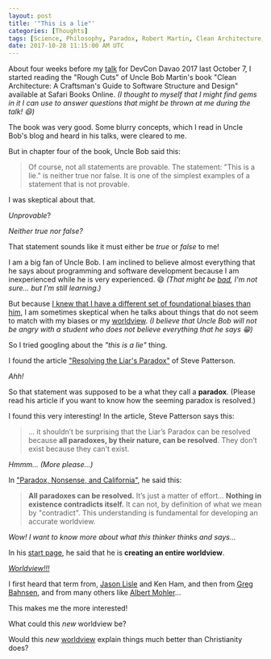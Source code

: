 ```yaml
---
layout: post
title: '"This is a lie"'
categories: [Thoughts]
tags: [Science, Philosophy, Paradox, Robert Martin, Clean Architecture, Steve Patterson, Jason Lisle, Greg Bahnsen, Albert Mohler, Worldview]
date: 2017-10-28 11:15:00 AM UTC
---
```


<!-- October 28, 2017 07:15:00 PM Philippine Time -->

About four weeks before my [talk](/2017/10/08/clean-architecture-and-tdd-devcon-davao-2017) for DevCon Davao 2017 last October 7, I started reading the "Rough Cuts" of Uncle Bob Martin's book "Clean Architecture: A Craftsman's Guide to Software Structure and Design" available at Safari Books Online. _(I thought to myself that I might find gems in it I can use to answer questions that might be thrown at me during the talk! :smile:)_

The book was very good. Some blurry concepts, which I read in Uncle Bob's blog and heard in his talks, were cleared to me.

But in chapter four of the book, Uncle Bob said this:

> Of course, not all statements are provable. The statement: "This is a lie." is neither true nor false. It is one of the simplest examples of a statement that is not provable.

I was skeptical about that.

_Unprovable_? 

<!--more-->

_Neither true nor false?_

That statement sounds like it must either be _true_ or _false_ to me!

I am a big fan of Uncle Bob. I am inclined to believe almost everything that he says about programming and software development because I am inexperienced while he is very experienced. :smile: _(That might be [bad](https://dev.to/bosepchuk/is-uncle-bob-serious-dhi), I'm not sure... but I'm still learning.)_

But because [I knew that I have a different set of foundational biases than him](/2017/04/15/agility-and-architecture-by-uncle-bob-martin-oop-2015-keynote), I am sometimes skeptical when he talks about things that do not seem to match with my biases or my [worldview](http://www.defendingthebible.org/worldviews.html). _(I believe that Uncle Bob will not be angry with a student who does not believe everything that he says :grin:)_

So I tried googling about the _"this is a lie"_ thing.

I found the article ["Resolving the Liar's Paradox"](http://steve-patterson.com/resolving-the-liars-paradox/) of Steve Patterson.

_Ahh!_ 

So that statement was supposed to be a what they call a **paradox**. (Please read his article if you want to know how the seeming paradox is resolved.)

I found this very interesting! In the article, Steve Patterson says this:

> ... it shouldn’t be surprising that the Liar’s Paradox can be resolved because **all paradoxes, by their nature, can be resolved**. They don’t exist because they can't exist.

_Hmmm... (More please...)_

In ["Paradox, Nonsense, and California"](http://steve-patterson.com/paradox-nonsense-california/), he said this:

> **All paradoxes can be resolved.** It’s just a matter of effort... **Nothing in existence contradicts itself.** It can not, by definition of what we mean by "contradict". This understanding is fundamental for developing an accurate worldview.

_Wow! I want to know more about what this thinker thinks and says..._

In his [start page](http://steve-patterson.com/start/), he said that he is **creating an entire worldview**.

[_Worldview!!!_](http://www.defendingthebible.org/worldviews.html)

I first heard that term from, [Jason Lisle](https://answersingenesis.org/world-religions/atheism/atheism-an-irrational-worldview/) and Ken Ham, and then from [Greg Bahnsen](http://www.datpostmil.com/the-great-debate-greg-bahnsen-vs-gordon-stein/), and from many others like [Albert Mohler](http://www.albertmohler.com/2016/10/27/will-live-now-francis-schaeffers-live-40-years/)...

This makes me the more interested!

What could this _new_ worldview be?

Would this _new_ [worldview](http://www.defendingthebible.org/worldviews.html) explain things much better than Christianity does?
